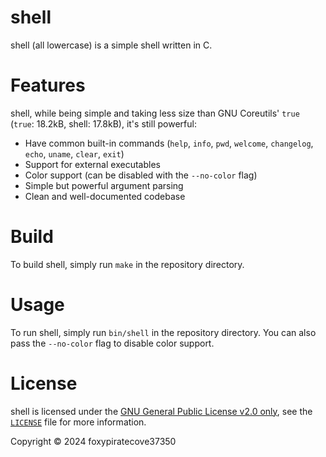# shell

shell (all lowercase) is a simple shell written in C.

# Features

shell, while being simple and taking less size than GNU Coreutils' `true` (`true`: 18.2kB, shell: 17.8kB), it's still
powerful:

- Have common built-in commands (`help`, `info`, `pwd`, `welcome`, `changelog`, `echo`, `uname`, `clear`, `exit`)
- Support for external executables
- Color support (can be disabled with the `--no-color` flag)
- Simple but powerful argument parsing
- Clean and well-documented codebase

# Build

To build shell, simply run `make` in the repository directory.

# Usage

To run shell, simply run `bin/shell` in the repository directory. You can also pass the `--no-color` flag to disable
color support.

# License

shell is licensed under the [GNU General Public License v2.0 only](https://www.gnu.org/licenses/old-licenses/gpl-2.0.), 
see the [`LICENSE`](./LICENSE) file for more information.

Copyright &copy; 2024 foxypiratecove37350
